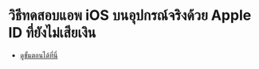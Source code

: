
# วิธีทดสอบแอพ iOS บนอุปกรณ์จริงด้วย Apple ID ที่ยังไม่เสียเงิน

- [ดูขั้นตอนได้ที่นี่](https://nextflow.in.th/2015/sideload-ios-app-xcode-7/)